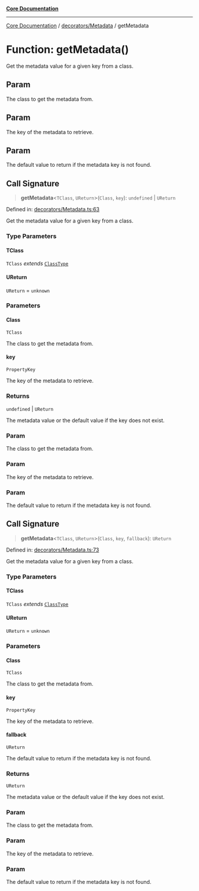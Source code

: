 [**Core Documentation**](../../../README.md)

***

[Core Documentation](../../../README.md) / [decorators/Metadata](../README.md) / getMetadata

# Function: getMetadata()

Get the metadata value for a given key from a class.

## Param

The class to get the metadata from.

## Param

The key of the metadata to retrieve.

## Param

The default value to return if the metadata key is not found.

## Call Signature

> **getMetadata**\<`TClass`, `UReturn`\>(`Class`, `key`): `undefined` \| `UReturn`

Defined in: [decorators/Metadata.ts:63](https://github.com/stonemjs/core/blob/e2200da501349da1fec304d821c002bb6d055b61/src/decorators/Metadata.ts#L63)

Get the metadata value for a given key from a class.

### Type Parameters

#### TClass

`TClass` *extends* [`ClassType`](../../../declarations/type-aliases/ClassType.md)

#### UReturn

`UReturn` = `unknown`

### Parameters

#### Class

`TClass`

The class to get the metadata from.

#### key

`PropertyKey`

The key of the metadata to retrieve.

### Returns

`undefined` \| `UReturn`

The metadata value or the default value if the key does not exist.

### Param

The class to get the metadata from.

### Param

The key of the metadata to retrieve.

### Param

The default value to return if the metadata key is not found.

## Call Signature

> **getMetadata**\<`TClass`, `UReturn`\>(`Class`, `key`, `fallback`): `UReturn`

Defined in: [decorators/Metadata.ts:73](https://github.com/stonemjs/core/blob/e2200da501349da1fec304d821c002bb6d055b61/src/decorators/Metadata.ts#L73)

Get the metadata value for a given key from a class.

### Type Parameters

#### TClass

`TClass` *extends* [`ClassType`](../../../declarations/type-aliases/ClassType.md)

#### UReturn

`UReturn` = `unknown`

### Parameters

#### Class

`TClass`

The class to get the metadata from.

#### key

`PropertyKey`

The key of the metadata to retrieve.

#### fallback

`UReturn`

The default value to return if the metadata key is not found.

### Returns

`UReturn`

The metadata value or the default value if the key does not exist.

### Param

The class to get the metadata from.

### Param

The key of the metadata to retrieve.

### Param

The default value to return if the metadata key is not found.

